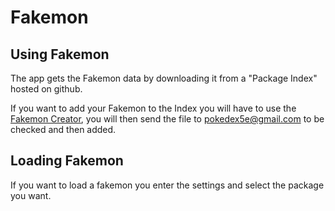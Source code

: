 # Fakemon

## Using Fakemon

The app gets the Fakemon data by downloading it from a "Package Index" hosted on github.

If you want to add your Fakemon to the Index you will have to use the [Fakemon Creator](https://github.com/Jerakin/FakemonCreator), you will then send the file to 
pokedex5e@gmail.com to be checked and then added.


## Loading Fakemon
If you want to load a fakemon you enter the settings and select the package you want.